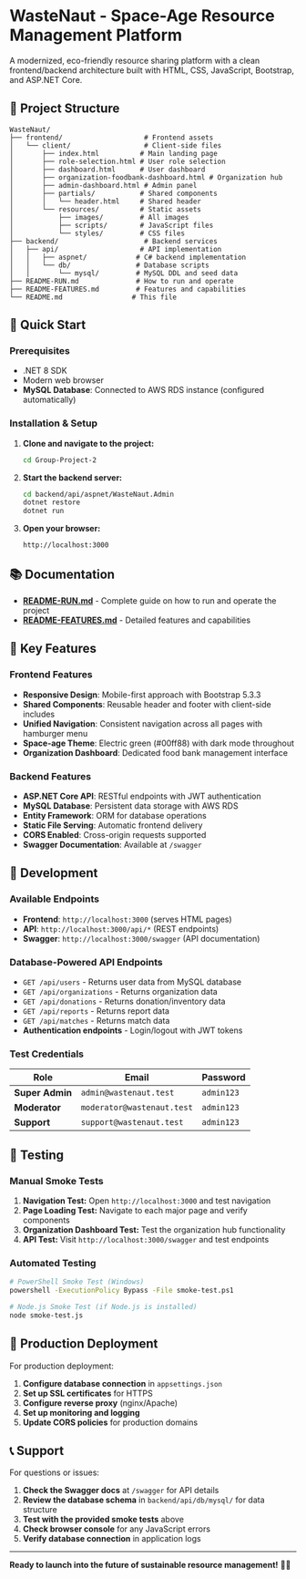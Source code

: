 # WasteNaut - Space-Age Resource Management Platform

A modernized, eco-friendly resource sharing platform with a clean frontend/backend architecture built with HTML, CSS, JavaScript, Bootstrap, and ASP.NET Core.

## 📁 Project Structure

```
WasteNaut/
├── frontend/                    # Frontend assets
│   └── client/                  # Client-side files
│       ├── index.html          # Main landing page
│       ├── role-selection.html # User role selection
│       ├── dashboard.html      # User dashboard
│       ├── organization-foodbank-dashboard.html # Organization hub
│       ├── admin-dashboard.html # Admin panel
│       ├── partials/           # Shared components
│       │   └── header.html     # Shared header
│       └── resources/          # Static assets
│           ├── images/         # All images
│           ├── scripts/        # JavaScript files
│           └── styles/         # CSS files
├── backend/                     # Backend services
│   ├── api/                    # API implementation
│   │   ├── aspnet/            # C# backend implementation
│   │   └── db/                # Database scripts
│   │       └── mysql/         # MySQL DDL and seed data
├── README-RUN.md              # How to run and operate
├── README-FEATURES.md         # Features and capabilities
└── README.md                 # This file
```

## 🚀 Quick Start

### Prerequisites
- .NET 8 SDK
- Modern web browser
- **MySQL Database**: Connected to AWS RDS instance (configured automatically)

### Installation & Setup

1. **Clone and navigate to the project:**
   ```bash
   cd Group-Project-2
   ```

2. **Start the backend server:**
   ```bash
   cd backend/api/aspnet/WasteNaut.Admin
   dotnet restore
   dotnet run
   ```

3. **Open your browser:**
   ```
   http://localhost:3000
   ```

## 📚 Documentation

- **[README-RUN.md](README-RUN.md)** - Complete guide on how to run and operate the project
- **[README-FEATURES.md](README-FEATURES.md)** - Detailed features and capabilities

## 🎯 Key Features

### Frontend Features
- **Responsive Design**: Mobile-first approach with Bootstrap 5.3.3
- **Shared Components**: Reusable header and footer with client-side includes
- **Unified Navigation**: Consistent navigation across all pages with hamburger menu
- **Space-age Theme**: Electric green (#00ff88) with dark mode throughout
- **Organization Dashboard**: Dedicated food bank management interface

### Backend Features
- **ASP.NET Core API**: RESTful endpoints with JWT authentication
- **MySQL Database**: Persistent data storage with AWS RDS
- **Entity Framework**: ORM for database operations
- **Static File Serving**: Automatic frontend delivery
- **CORS Enabled**: Cross-origin requests supported
- **Swagger Documentation**: Available at `/swagger`

## 🔧 Development

### Available Endpoints
- **Frontend**: `http://localhost:3000` (serves HTML pages)
- **API**: `http://localhost:3000/api/*` (REST endpoints)
- **Swagger**: `http://localhost:3000/swagger` (API documentation)

### Database-Powered API Endpoints
- `GET /api/users` - Returns user data from MySQL database
- `GET /api/organizations` - Returns organization data
- `GET /api/donations` - Returns donation/inventory data
- `GET /api/reports` - Returns report data
- `GET /api/matches` - Returns match data
- **Authentication endpoints** - Login/logout with JWT tokens

### Test Credentials
| Role | Email | Password |
|------|-------|----------|
| **Super Admin** | `admin@wastenaut.test` | `admin123` |
| **Moderator** | `moderator@wastenaut.test` | `admin123` |
| **Support** | `support@wastenaut.test` | `admin123` |

## 🧪 Testing

### Manual Smoke Tests
1. **Navigation Test:** Open `http://localhost:3000` and test navigation
2. **Page Loading Test:** Navigate to each major page and verify components
3. **Organization Dashboard Test:** Test the organization hub functionality
4. **API Test:** Visit `http://localhost:3000/swagger` and test endpoints

### Automated Testing
```bash
# PowerShell Smoke Test (Windows)
powershell -ExecutionPolicy Bypass -File smoke-test.ps1

# Node.js Smoke Test (if Node.js is installed)
node smoke-test.js
```

## 🚀 Production Deployment

For production deployment:
1. **Configure database connection** in `appsettings.json`
2. **Set up SSL certificates** for HTTPS
3. **Configure reverse proxy** (nginx/Apache)
4. **Set up monitoring and logging**
5. **Update CORS policies** for production domains

## 📞 Support

For questions or issues:
1. **Check the Swagger docs** at `/swagger` for API details
2. **Review the database schema** in `backend/api/db/mysql/` for data structure
3. **Test with the provided smoke tests** above
4. **Check browser console** for any JavaScript errors
5. **Verify database connection** in application logs

---

**Ready to launch into the future of sustainable resource management!** 🚀🌱